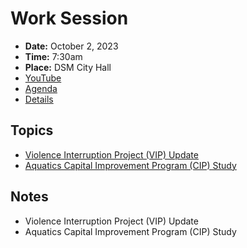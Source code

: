 # Work Session

- **Date:** October 2, 2023
- **Time:** 7:30am
- **Place:** DSM City Hall
- [YouTube](https://youtube.com/live/-t4rn6_gUYQ)
- [Agenda](https://councildocs.dsm.city/agendas/2023/20231002CouncilWorkSession.pdf)
- [Details](https://www.dsm.city/citycouncil_detail_T60_R2477.php)

## Topics

- [Violence Interruption Project (VIP) Update](https://www.dsm.city/document_center/City%20Clerk/Work%20Sessions/2023/Violence%20Interruption%20Project%20Update.pdf)
- [Aquatics Capital Improvement Program (CIP) Study](https://www.dsm.city/document_center/City%20Clerk/Work%20Sessions/2023/Aquatics%20Presentation.pdf)

## Notes

- Violence Interruption Project (VIP) Update
- Aquatics Capital Improvement Program (CIP) Study

